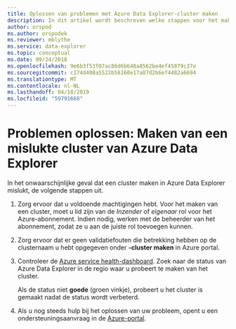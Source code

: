 ```yaml
---
title: Oplossen van problemen met Azure Data Explorer-cluster maken
description: In dit artikel wordt beschreven welke stappen voor het maken van een cluster in Azure Data Explorer.
author: orspod
ms.author: orspodek
ms.reviewer: mblythe
ms.service: data-explorer
ms.topic: conceptual
ms.date: 09/24/2018
ms.openlocfilehash: 9e6b3f53f07ac86d6b648a8562be4ef45879c37e
ms.sourcegitcommit: c174d408a5522b58160e17a87d2b6ef4482a6694
ms.translationtype: MT
ms.contentlocale: nl-NL
ms.lasthandoff: 04/18/2019
ms.locfileid: "59791668"
---
```

# <a name="troubleshoot-failed-cluster-creation-of-azure-data-explorer"></a>Problemen oplossen: Maken van een mislukte cluster van Azure Data Explorer

In het onwaarschijnlijke geval dat een cluster maken in Azure Data Explorer mislukt, de volgende stappen uit.

1. Zorg ervoor dat u voldoende machtigingen hebt. Voor het maken van een cluster, moet u lid zijn van de *Inzender* of *eigenaar* rol voor het Azure-abonnement. Indien nodig, werken met de beheerder van het abonnement, zodat ze u aan de juiste rol toevoegen kunnen.

1. Zorg ervoor dat er geen validatiefouten die betrekking hebben op de clusternaam u hebt opgegeven onder **-cluster maken** in Azure portal.

1. Controleer de [Azure service health-dashboard](https://azure.microsoft.com/status/). Zoek naar de status van Azure Data Explorer in de regio waar u probeert te maken van het cluster.

    Als de status niet **goede** (groen vinkje), probeert u het cluster is gemaakt nadat de status wordt verbeterd.

1. Als u nog steeds hulp bij het oplossen van uw probleem, opent u een ondersteuningsaanvraag in de [Azure-portal](https://portal.azure.com/#blade/Microsoft_Azure_Support/HelpAndSupportBlade/overview).
